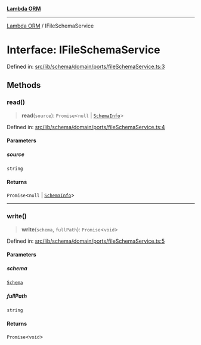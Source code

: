[**Lambda ORM**](../README.md)

***

[Lambda ORM](../README.md) / IFileSchemaService

# Interface: IFileSchemaService

Defined in: [src/lib/schema/domain/ports/fileSchemaService.ts:3](https://github.com/lambda-orm/lambdaorm-base/blob/5f10bdc7d0f008296efbcbe89bc2bf1ed03aaaef/src/lib/schema/domain/ports/fileSchemaService.ts#L3)

## Methods

### read()

> **read**(`source`): `Promise`\<`null` \| [`SchemaInfo`](SchemaInfo.md)\>

Defined in: [src/lib/schema/domain/ports/fileSchemaService.ts:4](https://github.com/lambda-orm/lambdaorm-base/blob/5f10bdc7d0f008296efbcbe89bc2bf1ed03aaaef/src/lib/schema/domain/ports/fileSchemaService.ts#L4)

#### Parameters

##### source

`string`

#### Returns

`Promise`\<`null` \| [`SchemaInfo`](SchemaInfo.md)\>

***

### write()

> **write**(`schema`, `fullPath`): `Promise`\<`void`\>

Defined in: [src/lib/schema/domain/ports/fileSchemaService.ts:5](https://github.com/lambda-orm/lambdaorm-base/blob/5f10bdc7d0f008296efbcbe89bc2bf1ed03aaaef/src/lib/schema/domain/ports/fileSchemaService.ts#L5)

#### Parameters

##### schema

[`Schema`](Schema.md)

##### fullPath

`string`

#### Returns

`Promise`\<`void`\>
